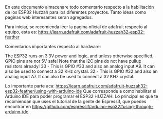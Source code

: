 En este documento almacenare todo comentario respecto a la habilitación de los ESP32 Huzzah para los diferentes proyectos. Tanto ideas como paginas web interesantes seran agregados.

Para iniciar, se recomienda leer la pagina oficial de adafruit respecto al equipo, esta es:
https://learn.adafruit.com/adafruit-huzzah32-esp32-feather

Comentarios importantes respecto al hardware:

The ESP32 runs on 3.3V power and logic, and unless otherwise specified, GPIO pins are not 5V safe!
Note that the I2C pins do not have pullup resistors already! 
33 - This is GPIO #33 and also an analog input A9. It can also be used to connect a 32 KHz crystal.
32 - This is GPIO #32 and also an analog input A7. It can also be used to connect a 32 KHz crystal.

Lo importante parte aca:
https://learn.adafruit.com/adafruit-huzzah32-esp32-feather/using-with-arduino-ide
Que corresponde a como habilitar el Arduino IDE para poder programar el ESP32 HUZZAH. Lo principal es que te recomiendan que uses el tutorial de la gente de Espressif, que puedes encontrar en https://github.com/espressif/arduino-esp32#using-through-arduino-ide.




